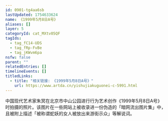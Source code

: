 ```yaml
---
id: 0901-tg4aa6sb
lastUpdated: 1754633624
name: 《1999年5月8日A号》
aliases: []
layer: 5
categoryId: cat_MXtv05QF
tagIds:
  - tag_fC14-UDS
  - tag_fRp-FvBe
  - tag_jKWvm6pa
nsfw: false
parent: ""
relatedEntries: []
timelineEvents: []
titledLinks:
  - title: "相关链接: 《1999年5月8日A号》"
    url: https://www.artda.cn/yishujiakuguonei-c-5991.html
---
```


中国现代艺术家朱冥在北京市中山公园进行行为艺术创作《1999年5月8日A号》时拍摄的照片。该图片在一些网站上被收录进一份伪造的「暗网流出图片集」中，且被附上描述「被称谓蛇妖的女人被放出来游街示众」等解说词。